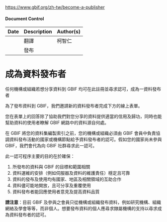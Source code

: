 https://www.gbif.org/zh-tw/become-a-publisher

#### Document Control
| Date | Description | Author(s) |
| ---- | ----------- | --------- |
| | 翻譯  | 柯智仁    |
| | 發布  |     |

# 成為資料發布者

任何機構或組織若想分享資料到 GBIF 均可在此註冊並尋求認可，成為一資料發布者

為了發布資料到 GBIF，我們邀請新的資料發布者完成下方的線上表單。

您在表單上的回答除了協助我們對您分享的資料提供適當的信用及歸功，同時也能幫助資料的使用者瞭解 GBIF 網路中的資料源自何處。

在 GBIF 將您的資料集編製索引之前，您的機構或組織必須由 GBIF 會員中負責協調資料發布活動的國家或機構節點給予資料發布者的認可。假如您的國家尚未參與 GBIF，我們會代為向 GBIF 社群尋求此一認可。

此一認可程序主要的目的在於確保：

1. 所發布的資料與 GBIF 的目標和範圍相關
2. 資料運維的安排（例如伺服器及資料的維護責任）穩定且可靠
3. 資料的發布及使用均有國家、地區及相關領域的互助合作
4. 資料儘可能地開放，且可分享及重覆使用
5. 資料發布者能回應使用者意見及提高資料品質

**請注意**：目前 GBIF 及參與之會員只從機構或組織發布資料，例如研究機構、組織網絡及學會等等，而非個人。想要發布資料的個人應尋求隸屬機構的支持以尋求成為資料發布者的認可。

